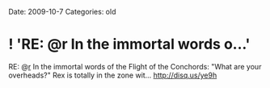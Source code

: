 Date: 2009-10-7
Categories: old

# ! 'RE: @r In the immortal words o...'

RE: @<a href="http://twitter.com/r" class="aktt_username">r</a> In the immortal words of the Flight of the Conchords: "What are your overheads?"  Rex is totally in the zone wit… <a href="http://disq.us/ye9h" rel="nofollow">http://disq.us/ye9h</a>
